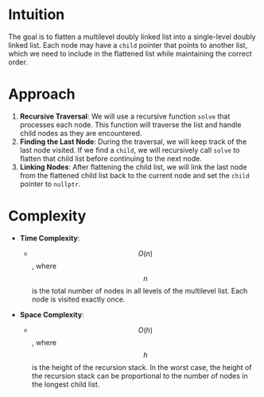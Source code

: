 # Intuition
The goal is to flatten a multilevel doubly linked list into a single-level doubly linked list. Each node may have a `child` pointer that points to another list, which we need to include in the flattened list while maintaining the correct order.

# Approach
1. **Recursive Traversal**: We will use a recursive function `solve` that processes each node. This function will traverse the list and handle child nodes as they are encountered.
2. **Finding the Last Node**: During the traversal, we will keep track of the last node visited. If we find a `child`, we will recursively call `solve` to flatten that child list before continuing to the next node.
3. **Linking Nodes**: After flattening the child list, we will link the last node from the flattened child list back to the current node and set the `child` pointer to `nullptr`.

# Complexity
- **Time Complexity**: 
    - $$O(n)$$, where $$n$$ is the total number of nodes in all levels of the multilevel list. Each node is visited exactly once.
  
- **Space Complexity**: 
    - $$O(h)$$, where $$h$$ is the height of the recursion stack. In the worst case, the height of the recursion stack can be proportional to the number of nodes in the longest child list.
